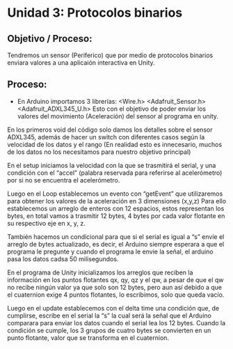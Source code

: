 # Unidad 3: Protocolos binarios
## Objetivo / Proceso:
Tendremos un sensor (Periferico) que por medio de protocolos binarios enviara valores a una aplicaión interactiva en Unity.
## Proceso:
- En Arduino importamos 3 librerías: 
<Wire.h> 
<Adafruit_Sensor.h> 
<Adafruit_ADXL345_U.h>
Esto con el objetivo de poder enviar los valores del movimiento (Aceleración) del sensor al programa en unity.

En los primeros void del código solo damos los detalles sobre el sensor ADXL345, además de hacer un switch con diferentes casos según la velocidad de los datos y el rango (En realidad esto es innecesario, muchos de los datos no los necesitamos para nuestro objetivo principal)

En el setup iniciamos la velocidad con la que se trasmitirá el serial, y una condición con el “accel” (palabra reservada para referirse al acelerómetro) por si no se encuentra el acelerómetro. 

Luego en el Loop establecemos un evento con “getEvent” que utilizaremos para obtener los valores de la aceleración en 3 dimensiones (x,y,z) 
Para ello establecemos un arreglo de enteros con 12 espacios, estos representan los bytes, en total vamos a trasmitir 12 bytes, 4 bytes por cada valor flotante en su respectivo eje en x, y, z. 

También hacemos un condicional para que si el serial es igual a “s” envíe el arreglo de bytes actualizado, es decir, el Arduino siempre esperara a que el programa le pregunte y cuando el programa le envie la señal, el arduino pasa los datos cadsa 50 milisegundos.

En el programa de Unity inicializamos los arreglos que reciben la información en los puntos flotantes qx, qy, qz y el qw, a pesar de que el qw no recibe ningún valor ya que solo son 12 bytes, pero aun así debido a que el cuaternion exige 4 puntos flotantes, lo escribimos, solo que queda vacío. 

Luego en el update establecemos con el delta time una condición que, de cumplirse, escribe en el serial la “s” la cual será la señal que el Arduino comparara para enviar los datos cuando el serial lea los 12 bytes. Cuando la condición se cumple, los 3 grupos de cuatro bytes se convierten en un punto flotante, valor que se transforma en el cuaternion.
